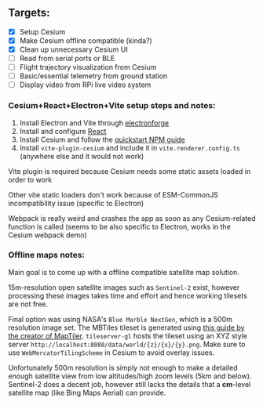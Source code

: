 ## Targets:
- [x] Setup Cesium
- [x] Make Cesium offline compatible (kinda?)
- [x] Clean up unnecessary Cesium UI
- [ ] Read from serial ports or BLE
- [ ] Flight trajectory visualization from Cesium
- [ ] Basic/essential telemetry from ground station
- [ ] Display video from RPi live video system

### Cesium+React+Electron+Vite setup steps and notes:
1. Install Electron and Vite through [electronforge](https://www.electronforge.io/templates/vite-+-typescript)
2. Install and configure [React](https://www.electronforge.io/guides/framework-integration/react-with-typescript)
3. Install Cesium and follow the [quickstart NPM guide](https://cesium.com/learn/cesiumjs-learn/cesiumjs-quickstart/)
4. Install `vite-plugin-cesium` and include it in `vite.renderer.config.ts` (anywhere else and it would not work)

Vite plugin is required because Cesium needs some static assets loaded in order to work

Other vite static loaders don't work because of ESM-CommonJS incompatibility issue (specific to Electron)

Webpack is really weird and crashes the app as soon as any Cesium-related function is called (seems to be also specific to Electron, works in the Cesium webpack demo)

### Offline maps notes:
Main goal is to come up with a offline compatible satellite map solution. 

15m-resolution open satellite images such as `Sentinel-2` exist, however processing these images takes time and effort and hence working tilesets are not free.

Final option was using NASA's `Blue Marble NextGen`, which is a 500m resolution image set. The MBTiles tileset is generated using [this guide by the creator of MapTiler](https://gist.github.com/klokan/b654b18367f372d58c58). `tileserver-gl` hosts the tileset using an XYZ style server `http://localhost:8080/data/world/{z}/{x}/{y}.png`. Make sure to use `WebMercatorTilingScheme` in Cesium to avoid overlay issues.

Unfortunately 500m resolution is simply not enough to make a detailed enough satellite view from low altitudes/high zoom levels (5km and below). Sentinel-2 does a decent job, however still lacks the details that a **cm**-level satellite map (like Bing Maps Aerial) can provide.